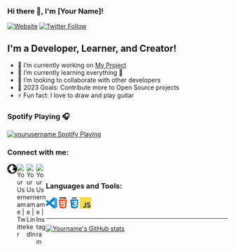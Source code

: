 ### Hi there 👋, I'm [Your Name]!

[![Website](https://img.shields.io/website?label=yourwebsite.com&style=for-the-badge&url=https%3A%2F%2Fyourwebsite.com)](https://yourwebsite.com/)
[![Twitter Follow](https://img.shields.io/twitter/follow/yourusername?color=1DA1F2&logo=twitter&style=for-the-badge)](https://twitter.com/yourusername)

## I'm a Developer, Learner, and Creator!

- 🔭 I’m currently working on [My Project](https://github.com/yourusername/yourproject)
- 🌱 I’m currently learning everything 🤣
- 👯 I’m looking to collaborate with other developers
- 🥅 2023 Goals: Contribute more to Open Source projects
- ⚡ Fun fact: I love to draw and play guitar

### Spotify Playing 🎧

[<img src="https://now-playing-codestackr.vercel.app/api/spotify-playing" alt="yourusername Spotify Playing" width="350" />](https://open.spotify.com/user/yourusername)

### Connect with me:

[<img align="left" alt="yourwebsite.com" width="22px" src="https://raw.githubusercontent.com/iconic/open-iconic/master/svg/globe.svg" />](https://yourwebsite.com)
[<img align="left" alt="YourUsername | Twitter" width="22px" src="https://raw.githubusercontent.com/johan/svg-cleanups/master/logos/twitter.svg" />](https://twitter.com/yourusername)
[<img align="left" alt="YourUsername | LinkedIn" width="22px" src="https://raw.githubusercontent.com/johan/svg-cleanups/master/logos/linkedin.svg" />](https://www.linkedin.com/in/yourusername/)
[<img align="left" alt="YourUsername | Instagram" width="22px" src="https://raw.githubusercontent.com/johan/svg-cleanups/master/logos/instagram.svg" />](https://www.instagram.com/yourusername/)

<br />

### Languages and Tools:

<img align="left" alt="Visual Studio Code" width="26px" src="https://raw.githubusercontent.com/github/explore/master/topics/visual-studio-code/visual-studio-code.png" />
<img align="left" alt="HTML5" width="26px" src="https://raw.githubusercontent.com/github/explore/master/topics/html/html.png" />
<img align="left" alt="CSS3" width="26px" src="https://raw.githubusercontent.com/github/explore/master/topics/css/css.png" />
<img align="left" alt="JavaScript" width="26px" src="https://raw.githubusercontent.com/github/explore/master/topics/javascript/javascript.png" />
<!-- Add or remove as per your skills -->

<br />
<br />

---

[![Yourname's GitHub stats](https://github-readme-stats.vercel.app/api?username=yourusername&show_icons=true&theme=tokyonight)](https://github.com/yourusername/github-readme-stats)

<!---
yourusername/yourusername is a ✨ special ✨ repository because its `README.md` (this file) appears on your GitHub profile.
You can click the Preview link to take a look at your changes.
--->
